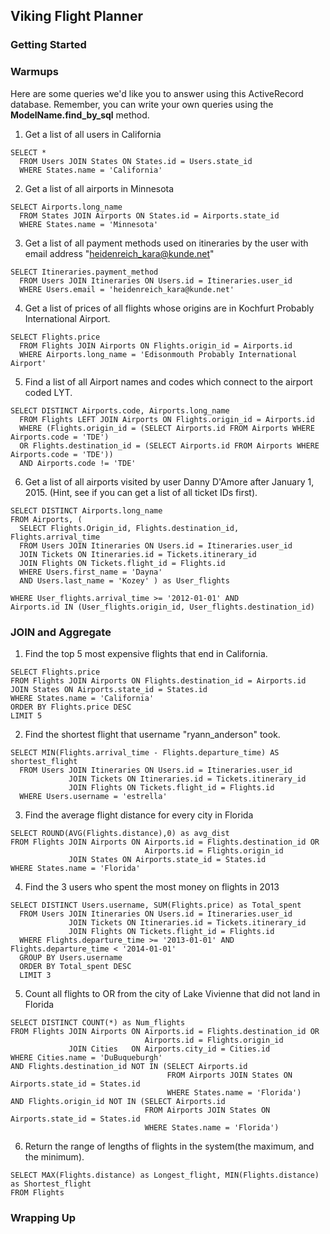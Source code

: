 ## Viking Flight Planner

### Getting Started



### Warmups

Here are some queries we'd like you to answer using this ActiveRecord database. Remember, you can write your own queries using the **ModelName.find_by_sql** method.

1. Get a list of all users in California  
```
SELECT * 
  FROM Users JOIN States ON States.id = Users.state_id 
  WHERE States.name = 'California'
```

2. Get a list of all airports in Minnesota  
```
SELECT Airports.long_name
  FROM States JOIN Airports ON States.id = Airports.state_id
  WHERE States.name = 'Minnesota'
``` 

3. Get a list of all payment methods used on itineraries by the user with email address "heidenreich_kara@kunde.net"  
```
SELECT Itineraries.payment_method
  FROM Users JOIN Itineraries ON Users.id = Itineraries.user_id
  WHERE Users.email = 'heidenreich_kara@kunde.net'
```  

4. Get a list of prices of all flights whose origins are in Kochfurt Probably International Airport.  
```
SELECT Flights.price
  FROM Flights JOIN Airports ON Flights.origin_id = Airports.id
  WHERE Airports.long_name = 'Edisonmouth Probably International Airport'
```

5. Find a list of all Airport names and codes which connect to the airport coded LYT.  
```
SELECT DISTINCT Airports.code, Airports.long_name
  FROM Flights LEFT JOIN Airports ON Flights.origin_id = Airports.id
  WHERE (Flights.origin_id = (SELECT Airports.id FROM Airports WHERE Airports.code = 'TDE')
  OR Flights.destination_id = (SELECT Airports.id FROM Airports WHERE Airports.code = 'TDE'))
  AND Airports.code != 'TDE'
```

6. Get a list of all airports visited by user Danny D'Amore after January 1, 2015. (Hint, see if you can get a list of all ticket IDs first).  
```
SELECT DISTINCT Airports.long_name 
FROM Airports, (
  SELECT Flights.Origin_id, Flights.destination_id, Flights.arrival_time
  FROM Users JOIN Itineraries ON Users.id = Itineraries.user_id
  JOIN Tickets ON Itineraries.id = Tickets.itinerary_id
  JOIN Flights ON Tickets.flight_id = Flights.id
  WHERE Users.first_name = 'Dayna' 
  AND Users.last_name = 'Kozey' ) as User_flights

WHERE User_flights.arrival_time >= '2012-01-01' AND
Airports.id IN (User_flights.origin_id, User_flights.destination_id)
```


### JOIN and Aggregate
1. Find the top 5 most expensive flights that end in California.  
```
SELECT Flights.price
FROM Flights JOIN Airports ON Flights.destination_id = Airports.id
JOIN States ON Airports.state_id = States.id
WHERE States.name = 'California'
ORDER BY Flights.price DESC
LIMIT 5
```

2. Find the shortest flight that username "ryann_anderson" took.  
```
SELECT MIN(Flights.arrival_time - Flights.departure_time) AS shortest_flight
  FROM Users JOIN Itineraries ON Users.id = Itineraries.user_id
             JOIN Tickets ON Itineraries.id = Tickets.itinerary_id
             JOIN Flights ON Tickets.flight_id = Flights.id
  WHERE Users.username = 'estrella'
```

3. Find the average flight distance for every city in Florida  
```
SELECT ROUND(AVG(Flights.distance),0) as avg_dist
FROM Flights JOIN Airports ON Airports.id = Flights.destination_id OR 
                              Airports.id = Flights.origin_id
             JOIN States ON Airports.state_id = States.id
WHERE States.name = 'Florida'
```

4. Find the 3 users who spent the most money on flights in 2013  
```
SELECT DISTINCT Users.username, SUM(Flights.price) as Total_spent
  FROM Users JOIN Itineraries ON Users.id = Itineraries.user_id
             JOIN Tickets ON Itineraries.id = Tickets.itinerary_id
             JOIN Flights ON Tickets.flight_id = Flights.id
  WHERE Flights.departure_time >= '2013-01-01' AND Flights.departure_time < '2014-01-01'
  GROUP BY Users.username
  ORDER BY Total_spent DESC
  LIMIT 3
```

5. Count all flights to OR from the city of Lake Vivienne that did not land in Florida  
```
SELECT DISTINCT COUNT(*) as Num_flights
FROM Flights JOIN Airports ON Airports.id = Flights.destination_id OR
                              Airports.id = Flights.origin_id
             JOIN Cities   ON Airports.city_id = Cities.id
WHERE Cities.name = 'DuBuqueburgh' 
AND Flights.destination_id NOT IN (SELECT Airports.id
                                   FROM Airports JOIN States ON Airports.state_id = States.id
                                   WHERE States.name = 'Florida')
AND Flights.origin_id NOT IN (SELECT Airports.id
                              FROM Airports JOIN States ON Airports.state_id = States.id
                              WHERE States.name = 'Florida')
```


6. Return the range of lengths of flights in the system(the maximum, and the minimum).  
```
SELECT MAX(Flights.distance) as Longest_flight, MIN(Flights.distance) as Shortest_flight
FROM Flights
```



### Wrapping Up


